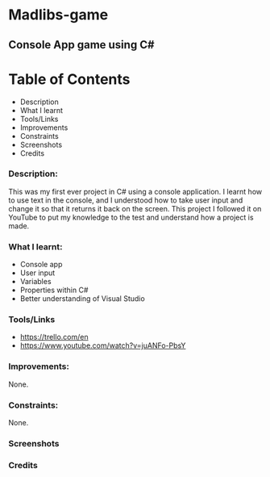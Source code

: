 # Madlibs-game

## Console App game using C#

# Table of Contents
- Description
- What I learnt
- Tools/Links
- Improvements
- Constraints
- Screenshots
- Credits


### Description:

This was my first ever project in C# using a console application. I learnt how to use text in the console, and I understood how to take user input and change it so that it returns it back on the screen. This project I followed it on YouTube to put my knowledge to the test and understand how a project is made.

### What I learnt:
- Console app
- User input
- Variables
- Properties within C#
- Better understanding of Visual Studio

### Tools/Links
- https://trello.com/en
- https://www.youtube.com/watch?v=juANFo-PbsY

### Improvements:

None.

### Constraints:

None.

### Screenshots

### Credits
